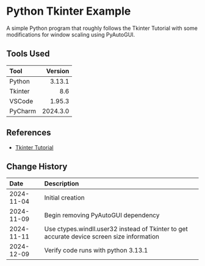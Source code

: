 # Python Tkinter Example
A simple Python program that roughly follows the Tkinter Tutorial with some
modifications for window scaling using PyAutoGUI.

## Tools Used

| Tool       |  Version |
|:-----------|---------:|
| Python     |   3.13.1 |
| Tkinter    |      8.6 |
| VSCode     |   1.95.3 |
| PyCharm    | 2024.3.0 |

## References

* [Tkinter Tutorial](https://www.pythontutorial.net/tkinter/)

## Change History

| Date       | Description                                                                                |
|:-----------|:-------------------------------------------------------------------------------------------|
| 2024-11-04 | Initial creation                                                                           |
| 2024-11-09 | Begin removing PyAutoGUI dependency                                                        |
| 2024-11-11 | Use ctypes.windll.user32 instead of Tkinter to get accurate device screen size information |
| 2024-12-09 | Verify code runs with python 3.13.1                                                        |
